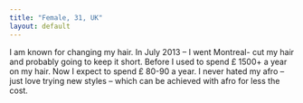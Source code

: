```yaml
---
title: "Female, 31, UK"
layout: default
---
```

I am known for changing my hair. In July 2013 – I went Montreal- cut my hair and probably going to keep it short. Before I used to spend £ 1500+ a year on my hair. Now I expect to spend £ 80-90 a year. I never hated my afro – just love trying new styles – which can be achieved with afro for less the cost.
